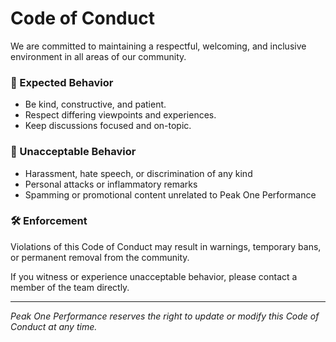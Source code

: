 # Code of Conduct

We are committed to maintaining a respectful, welcoming, and inclusive environment in all areas of our community.

### 💬 Expected Behavior
- Be kind, constructive, and patient.
- Respect differing viewpoints and experiences.
- Keep discussions focused and on-topic.

### 🚫 Unacceptable Behavior
- Harassment, hate speech, or discrimination of any kind
- Personal attacks or inflammatory remarks
- Spamming or promotional content unrelated to Peak One Performance

### 🛠 Enforcement
Violations of this Code of Conduct may result in warnings, temporary bans, or permanent removal from the community.

If you witness or experience unacceptable behavior, please contact a member of the team directly.

---

*Peak One Performance reserves the right to update or modify this Code of Conduct at any time.*
